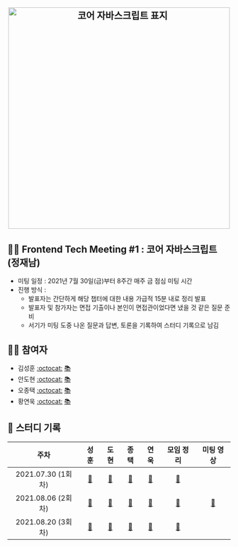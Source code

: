 <h2 align="center">
  <img src="https://user-images.githubusercontent.com/35240142/127080737-3ac776ee-6977-4eaf-b800-b1233da77d93.png" alt="코어 자바스크립트 표지" width="500">
</h2>

## 👨‍💻 Frontend Tech Meeting #1 : 코어 자바스크립트 (정재남)

- 미팅 일정 : 2021년 7월 30일(금)부터 8주간 매주 금 점심 미팅 시간
- 진행 방식 :
  - 발표자는 간단하게 해당 챕터에 대한 내용 가급적 15분 내로 정리 발표
  - 발표자 및 참가자는 면접 기출이나 본인이 면접관이었다면 냈을 것 같은 질문 준비
  - 서기가 미팅 도중 나온 질문과 답변, 토론을 기록하여 스터디 기록으로 남김

## 🙇‍♂️ 참여자

- 김성훈 [:octocat:](https://github.com/Tonyk0901) [📚](https://velog.io/@tonyk0901)
- 안도현 [:octocat:](https://github.com/) [📚](https://brunch.co.kr/@a3869b174cc1492/1)
- 오종택 [:octocat:](https://github.com/saengmotmi) [📚](https://saengmotmi.netlify.app/)
- 황연욱 [:octocat:](https://github.com/younuk23) [📚](https://solveaproblem.dev/)

## 📘 스터디 기록

|        주차        |                                 성훈                                  |                       도현                        |                                                        종택                                                        |                               연욱                                |          모임 정리           |               미팅 영상               |
| :----------------: | :-------------------------------------------------------------------: | :-----------------------------------------------: | :----------------------------------------------------------------------------------------------------------------: | :---------------------------------------------------------------: | :--------------------------: | :-----------------------------------: |
| 2021.07.30 (1회차) | [:link:](https://wecode.notion.site/622be987d093402686149eb3e675e9d0) | [:link:](https://brunch.co.kr/@a3869b174cc1492/1) |     [:link:](https://saengmotmi.netlify.app/study/2021-07-30-%EB%8D%B0%EC%9D%B4%ED%84%B0-%ED%83%80%EC%9E%85/)      |     [:link:](https://solveaproblem.dev/javacsript-data-type/)     | [:link:](./meeting/week1.md) |                                       |
| 2021.08.06 (2회차) | [:link:](https://wecode.notion.site/ec32f36a0814465d9a30583134d90d66) | [:link:](https://brunch.co.kr/@a3869b174cc1492/1) | [:link:](https://saengmotmi.netlify.app/study/2021-08-05-%EC%8B%A4%ED%96%89-%EC%BB%A8%ED%85%8D%EC%8A%A4%ED%8A%B8/) | [:link:](https://solveaproblem.dev/javascript-execution-context/) | [:link:](./meeting/week2.md) | [:link:](https://vimeo.com/583827837) |
| 2021.08.20 (3회차) | [:link:](https://wecode.notion.site/ec32f36a0814465d9a30583134d90d66) | [:link:](https://wecode.notion.site/What-is-this-in-JS-66b73330b1cd4a6c8b9ea4c8e08e822b) |                          [:link:](https://saengmotmi.netlify.app/study/2021-08-18-this/)                           |       [:link:](https://solveaproblem.dev/javascript-this/)        | [:link:](./meeting/week3.md) |                                       |
